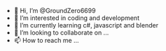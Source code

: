- 👋 Hi, I’m @GroundZero6699
- 👀 I’m interested in coding and development 
- 🌱 I’m currently learning c#, javascript and blender
- 💞️ I’m looking to collaborate on ...
- 📫 How to reach me ...

<!---
GroundZero6699/GroundZero6699 is a ✨ special ✨ repository because its `README.md` (this file) appears on your GitHub profile.
You can click the Preview link to take a look at your changes.
--->
